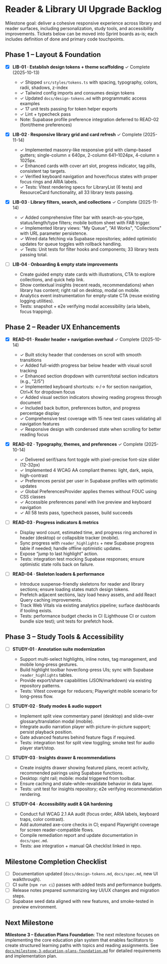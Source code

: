 # Reader & Library UI Upgrade Backlog

Milestone goal: deliver a cohesive responsive experience across library and reader surfaces, including personalization, study tools, and accessibility improvements. Tickets below can be moved into Sprint boards as-is; each includes definition of done and primary code touchpoints.

## Phase 1 – Layout & Foundation

- [x] **LIB-01 · Establish design tokens + theme scaffolding** ✓ Complete (2025-10-13)
  - ✓ Shipped `src/styles/tokens.ts` with spacing, typography, colors, radii, shadows, z-index
  - ✓ Tailwind config imports and consumes design tokens
  - ✓ Updated `docs/design-tokens.md` with programmatic access examples
  - ✓ 17 unit tests passing for token helper exports
  - ✓ Lint + typecheck pass
  - Note: Supabase profile preference integration deferred to READ-02 (font/theme preferences)

- [x] **LIB-02 · Responsive library grid and card refresh** ✓ Complete (2025-11-14)
  - ✓ Implemented masonry-like responsive grid with clamp-based gutters; single-column ≤ 640px, 2-column 641–1024px, 4-column ≥ 1025px.
  - ✓ Enhanced cards with cover art slot, progress indicator, tag pills, consistent tap targets.
  - ✓ Verified keyboard navigation and hover/focus states with proper focus rings and ARIA labels.
  - ✓ Tests: Vitest rendering specs for LibraryList (6 tests) and ResourceCard functionality, all 33 library tests passing.

- [x] **LIB-03 · Library filters, search, and collections** ✓ Complete (2025-11-14)
  - ✓ Added comprehensive filter bar with search-as-you-type, status/length/type filters; mobile bottom sheet with FAB trigger.
  - ✓ Implemented library views: "My Queue", "All Works", "Collections" with URL parameter persistence.
  - ✓ Wired data fetching via Supabase repositories; added optimistic updates for queue toggles with rollback handling.
  - ✓ Tests: Unit tests for filter hooks and components; 33 library tests passing total.

- [ ] **LIB-04 · Onboarding & empty state improvements**  
  - Create guided empty state cards with illustrations, CTA to explore collections, and quick help link.  
  - Show contextual insights (recent reads, recommendations) when library has content; right rail on desktop, modal on mobile.  
  - Analytics event instrumentation for empty-state CTA (reuse existing logging utilities).  
  - Tests: snapshot + e2e verifying modal accessibility (aria labels, focus trapping).

## Phase 2 – Reader UX Enhancements

- [x] **READ-01 · Reader header + navigation overhaul** ✓ Complete (2025-10-14)
  - ✓ Built sticky header that condenses on scroll with smooth transitions
  - ✓ Added full-width progress bar below header with visual scroll tracking
  - ✓ Enhanced section dropdown with current/total section indicators (e.g., "2/5")
  - ✓ Implemented keyboard shortcuts: ←/→ for section navigation, Ctrl+K for dropdown focus
  - ✓ Added visual section indicators showing reading progress through document
  - ✓ Included back button, preferences button, and progress percentage display
  - ✓ Comprehensive test coverage with 15 new test cases validating all navigation features
  - ✓ Responsive design with condensed state when scrolling for better reading focus

- [x] **READ-02 · Typography, themes, and preferences** ✓ Complete (2025-10-14)
  - ✓ Delivered serif/sans font toggle with pixel-precise font-size slider (12-32px)
  - ✓ Implemented 4 WCAG AA compliant themes: light, dark, sepia, high-contrast
  - ✓ Preferences persist per user in Supabase profiles with optimistic updates
  - ✓ Global PreferencesProvider applies themes without FOUC using CSS classes
  - ✓ Accessible preferences panel with live preview and keyboard navigation
  - ✓ All 58 tests pass, typecheck passes, build succeeds

- [ ] **READ-03 · Progress indicators & metrics**  
  - Display word count, estimated time, and progress ring anchored in header (desktop) or collapsible tracker (mobile).  
  - Sync progress with `reader_highlights` + new Supabase progress table if needed; handle offline optimistic updates.  
  - Expose “jump to last highlight” action.  
  - Tests: integration test mocking Supabase responses; ensure optimistic state rolls back on failure.

- [ ] **READ-04 · Skeleton loaders & performance**  
  - Introduce suspense-friendly skeletons for reader and library sections; ensure loading states match design tokens.  
  - Prefetch adjacent sections, lazy load heavy assets, and add React Query caching improvements.  
  - Track Web Vitals via existing analytics pipeline; surface dashboards if tooling exists.  
  - Tests: performance budget checks in CI (Lighthouse CI or custom bundle size test); unit tests for prefetch hook.

## Phase 3 – Study Tools & Accessibility

- [ ] **STUDY-01 · Annotation suite modernization**  
  - Support multi-select highlights, inline notes, tag management, and mobile long-press gestures.  
  - Build highlight toolbar hover/long-press UIs; sync with Supabase `reader_highlights` tables.  
  - Provide export/share capabilities (JSON/markdown) via existing repository patterns.  
  - Tests: Vitest coverage for reducers; Playwright mobile scenario for long-press flow.

- [ ] **STUDY-02 · Study modes & audio support**  
  - Implement split view commentary panel (desktop) and slide-over glossary/translation modal (mobile).  
  - Integrate audio narration player with picture-in-picture support; persist playback position.  
  - Gate advanced features behind feature flags if required.  
  - Tests: integration test for split view toggling; smoke test for audio player start/stop.

- [ ] **STUDY-03 · Insights drawer & recommendations**  
  - Create insights drawer showing featured plans, recent activity, recommended pairings using Supabase functions.  
  - Desktop: right rail; mobile: modal triggered from toolbar.  
  - Ensure caching and stale-while-revalidate behavior in data layer.  
  - Tests: unit test for insights repository; e2e verifying recommendation rendering.

- [ ] **STUDY-04 · Accessibility audit & QA hardening**  
  - Conduct full WCAG 2.1 AA audit (focus order, ARIA labels, keyboard traps, color contrast).  
  - Add automated axe-core checks in CI; expand Playwright coverage for screen reader-compatible flows.  
  - Compile remediation report and update documentation in `docs/spec.md`.  
  - Tests: axe integration + manual QA checklist linked in repo.

## Milestone Completion Checklist

- [ ] Documentation updated (`docs/design-tokens.md`, `docs/spec.md`, new UI walkthrough).
- [ ] CI suite (`npm run ci`) passes with added tests and performance budgets.
- [ ] Release notes prepared summarizing key UI/UX changes and migration steps.
- [ ] Supabase seed data aligned with new features, and smoke-tested in preview environment.

## Next Milestone

**Milestone 3 – Education Plans Foundation**: The next milestone focuses on implementing the core education plan system that enables facilitators to create structured learning paths with topics and reading assignments. See [`docs/milestone-3-education-plans-foundation.md`](./milestone-3-education-plans-foundation.md) for detailed requirements and implementation plan.

